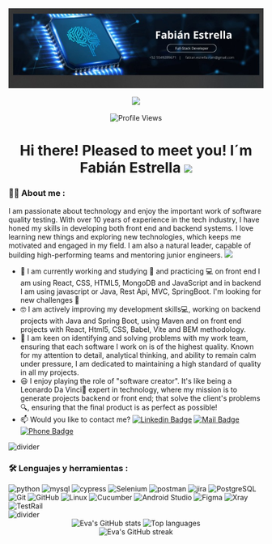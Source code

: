 <div id="header" align="center">
  <img decoding="async" src="https://github.com/festrellaG/festrellaG/blob/main/background_github.jpg" width="900"/>
</div>


<div id="badges" align="center">

  [![](https://img.shields.io/badge/LinkedIn-0077B5?style=for-the-badge&logo=linkedin&logoColor=white)](https://www.linkedin.com/in/fabianeduardoestrellaromero/)
  
  ![Profile Views](https://komarev.com/ghpvc/?username=festrellaG&style=flat&color=blue)

</div>

<div id="title" align="center">
<h1>
  Hi there! Pleased to meet you! I´m Fabián Estrella
  <img decoding="async" src="https://media.giphy.com/media/hvRJCLFzcasrR4ia7z/giphy.gif" width="30px"/>
</h1>
</div>

 <div id="header" align="left">

### :man_technologist: About me :
I am passionate about technology and enjoy the important work of software quality testing. With over 10 years of experience in the tech industry, I have honed my skills in developing both front end and backend systems. I love learning new things and exploring new technologies, which keeps me motivated and engaged in my field.  I am also a natural leader, capable of building high-performing teams and mentoring junior engineers. <img decoding="async" src="https://media.giphy.com/media/WUlplcMpOCEmTGBtBW/giphy.gif" width="30">
* :telescope: I am currently working and studying :blue_book: and practicing :computer: on front end I am using React, CSS, HTML5, MongoDB and JavaScript and 
 in backend I am using javascript or Java, Rest Api, MVC, SpringBoot. I'm looking for new challenges :muscle:
* :nerd_face:  I am actively improving my development skills:computer:, working on backend projects with Java and Spring Boot, using Maven and on front end projects with React, Html5, CSS, Babel, Vite and BEM methodology. 
* :heartbeat: I am keen on identifying and solving problems with my work team, ensuring that each software I work on is of the highest quality. Known for my attention to detail, analytical thinking, and ability to remain calm under pressure, I am dedicated to maintaining a high standard of quality in all my projects.
* :smiley: I enjoy playing the role of "software creator". It's like being a Leonardo Da Vinci:musical_note: expert in technology, where my mission is to generate projects 
 backend or front end; that solve the client's problems:mag:, ensuring that the final product is as perfect as possible!
* :mailbox: Would you like to contact me? [![Linkedin Badge](https://img.shields.io/badge/-Fabian-blue?style=flat&logo=Linkedin&logoColor=white)](https://www.linkedin.com/in/fabianeduardoestrellaromero/) [![Mail Badge](https://img.shields.io/badge/Email-fabian.estrella.rom@gmail.com-blue?style=flat&logo=gmail&logoColor=white)](mailto:fabian.estrella.rom@gmail.com) [![Phone Badge](https://img.shields.io/badge/Phone-%2B52%2055%2055013961-blue?style=flat&logo=phone&logoColor=white)](tel:+525549289671)
  
<img decoding="async" src="https://raw.githubusercontent.com/andreasbm/readme/master/assets/lines/colored.png" alt="divider"/>

### :hammer_and_wrench: Lenguajes y herramientas :
  <img decoding="async" src="https://img.shields.io/badge/Python-3776AB?style=for-the-badge&logo=python&logoColor=white" alt="python"/>
  <img decoding="async" src="https://img.shields.io/badge/MySQL-6DB33F?style=for-the-badge&logo=mysql&logoColor=white" alt="mysql"/>
  <img decoding="async" src="https://img.shields.io/badge/cypress-000000?style=for-the-badge&logo=cypress&logoColor=white" alt="cypress"/>
  <img decoding="async" src="https://img.shields.io/badge/Selenium-FFBE00?style=for-the-badge&logo=Selenium&logoColor=white" alt="Selenium"/>
  <img decoding="async" src="https://img.shields.io/badge/Postman-ffA500?style=for-the-badge&logo=postman&logoColor=white" alt="postman"/>
  <img decoding="async" src="https://img.shields.io/badge/jira-00008B?style=for-the-badge&logo=jira&logoColor=white" alt="jira"/>
  <img decoding="async" src="https://img.shields.io/badge/PostgreSQL-FFFFFF?style=for-the-badge&logo=PostgreSQL&logoColor=blue" alt="PostgreSQL"/>
  <img decoding="async" src="https://img.shields.io/badge/Git-F05032?style=for-the-badge&logo=git&logoColor=white" alt="Git"/>
  <img decoding="async" src="https://img.shields.io/badge/GitHub-181717?style=for-the-badge&logo=github&logoColor=white" alt="GitHub"/>
  <img decoding="async" src="https://img.shields.io/badge/Linux-FCC624?style=for-the-badge&logo=linux&logoColor=black" alt="Linux"/>
  <img decoding="async" src="https://img.shields.io/badge/Cucumber-23D96C?style=for-the-badge&logo=cucumber&logoColor=white" alt="Cucumber"/>
  <img decoding="async" src="https://img.shields.io/badge/Android_Studio-3DDC84?style=for-the-badge&logo=android-studio&logoColor=white" alt="Android Studio"/>
  <img decoding="async" src="https://img.shields.io/badge/Figma-F24E1E?style=for-the-badge&logo=figma&logoColor=white" alt="Figma"/>
  <img decoding="async" src="https://img.shields.io/badge/Xray-01386D?style=for-the-badge&logo=xray&logoColor=white" alt="Xray"/>
  <img decoding="async" src="https://img.shields.io/badge/TestRail-4682B4?style=for-the-badge&logo=TestRail&logoColor=white" alt="TestRail"/>
</div>

<img decoding="async" src="https://raw.githubusercontent.com/andreasbm/readme/master/assets/lines/colored.png" alt="divider"/>

<div id="stats" align="center">
  <img decoding="async" src="https://github-readme-stats.vercel.app/api?username=EMTA30&show_icons=true&theme=radical" alt="Eva's GitHub stats"/>
  <img decoding="async" src="https://github-readme-stats.vercel.app/api/top-langs/?username=EMTA30&layout=compact&theme=radical" alt="Top languages"/>
</div>

<div id="streak-stats" align="center">
  <img decoding="async" src="https://github-readme-streak-stats.herokuapp.com/?user=EMTA30&theme=radical" alt="Eva's GitHub streak"/>
</div>
